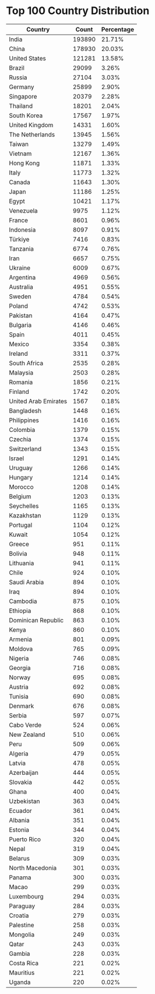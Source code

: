 # Top 100 Country Distribution
| Country | Count | Percentage |
|----|----|----|
| India | 193890 | 21.71% |
| China | 178930 | 20.03% |
| United States | 121281 | 13.58% |
| Brazil | 29099 | 3.26% |
| Russia | 27104 | 3.03% |
| Germany | 25899 | 2.90% |
| Singapore | 20379 | 2.28% |
| Thailand | 18201 | 2.04% |
| South Korea | 17567 | 1.97% |
| United Kingdom | 14331 | 1.60% |
| The Netherlands | 13945 | 1.56% |
| Taiwan | 13279 | 1.49% |
| Vietnam | 12167 | 1.36% |
| Hong Kong | 11871 | 1.33% |
| Italy | 11773 | 1.32% |
| Canada | 11643 | 1.30% |
| Japan | 11186 | 1.25% |
| Egypt | 10421 | 1.17% |
| Venezuela | 9975 | 1.12% |
| France | 8601 | 0.96% |
| Indonesia | 8097 | 0.91% |
| Türkiye | 7416 | 0.83% |
| Tanzania | 6774 | 0.76% |
| Iran | 6657 | 0.75% |
| Ukraine | 6009 | 0.67% |
| Argentina | 4969 | 0.56% |
| Australia | 4951 | 0.55% |
| Sweden | 4784 | 0.54% |
| Poland | 4742 | 0.53% |
| Pakistan | 4164 | 0.47% |
| Bulgaria | 4146 | 0.46% |
| Spain | 4011 | 0.45% |
| Mexico | 3354 | 0.38% |
| Ireland | 3311 | 0.37% |
| South Africa | 2535 | 0.28% |
| Malaysia | 2503 | 0.28% |
| Romania | 1856 | 0.21% |
| Finland | 1742 | 0.20% |
| United Arab Emirates | 1567 | 0.18% |
| Bangladesh | 1448 | 0.16% |
| Philippines | 1416 | 0.16% |
| Colombia | 1379 | 0.15% |
| Czechia | 1374 | 0.15% |
| Switzerland | 1343 | 0.15% |
| Israel | 1291 | 0.14% |
| Uruguay | 1266 | 0.14% |
| Hungary | 1214 | 0.14% |
| Morocco | 1208 | 0.14% |
| Belgium | 1203 | 0.13% |
| Seychelles | 1165 | 0.13% |
| Kazakhstan | 1129 | 0.13% |
| Portugal | 1104 | 0.12% |
| Kuwait | 1054 | 0.12% |
| Greece | 951 | 0.11% |
| Bolivia | 948 | 0.11% |
| Lithuania | 941 | 0.11% |
| Chile | 924 | 0.10% |
| Saudi Arabia | 894 | 0.10% |
| Iraq | 894 | 0.10% |
| Cambodia | 875 | 0.10% |
| Ethiopia | 868 | 0.10% |
| Dominican Republic | 863 | 0.10% |
| Kenya | 860 | 0.10% |
| Armenia | 801 | 0.09% |
| Moldova | 765 | 0.09% |
| Nigeria | 746 | 0.08% |
| Georgia | 716 | 0.08% |
| Norway | 695 | 0.08% |
| Austria | 692 | 0.08% |
| Tunisia | 690 | 0.08% |
| Denmark | 676 | 0.08% |
| Serbia | 597 | 0.07% |
| Cabo Verde | 524 | 0.06% |
| New Zealand | 510 | 0.06% |
| Peru | 509 | 0.06% |
| Algeria | 479 | 0.05% |
| Latvia | 478 | 0.05% |
| Azerbaijan | 444 | 0.05% |
| Slovakia | 442 | 0.05% |
| Ghana | 400 | 0.04% |
| Uzbekistan | 363 | 0.04% |
| Ecuador | 361 | 0.04% |
| Albania | 351 | 0.04% |
| Estonia | 344 | 0.04% |
| Puerto Rico | 320 | 0.04% |
| Nepal | 319 | 0.04% |
| Belarus | 309 | 0.03% |
| North Macedonia | 301 | 0.03% |
| Panama | 300 | 0.03% |
| Macao | 299 | 0.03% |
| Luxembourg | 294 | 0.03% |
| Paraguay | 284 | 0.03% |
| Croatia | 279 | 0.03% |
| Palestine | 258 | 0.03% |
| Mongolia | 249 | 0.03% |
| Qatar | 243 | 0.03% |
| Gambia | 228 | 0.03% |
| Costa Rica | 221 | 0.02% |
| Mauritius | 221 | 0.02% |
| Uganda | 220 | 0.02% |
